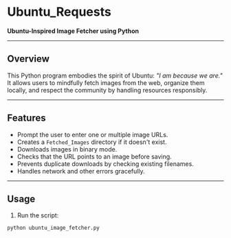 # Ubuntu_Requests

**Ubuntu-Inspired Image Fetcher using Python**

---

## Overview
This Python program embodies the spirit of Ubuntu: *"I am because we are."* It allows users to mindfully fetch images from the web, organize them locally, and respect the community by handling resources responsibly.

---

## Features
- Prompt the user to enter one or multiple image URLs.
- Creates a `Fetched_Images` directory if it doesn't exist.
- Downloads images in binary mode.
- Checks that the URL points to an image before saving.
- Prevents duplicate downloads by checking existing filenames.
- Handles network and other errors gracefully.

---

## Usage
1. Run the script:

```bash
python ubuntu_image_fetcher.py
